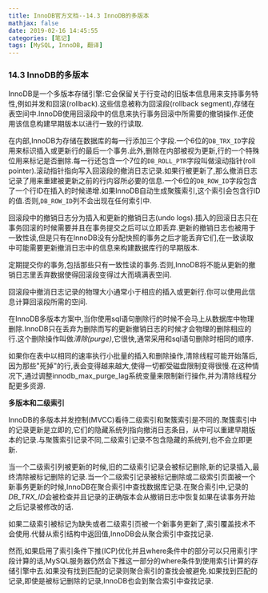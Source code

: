 ```yaml
---
title: InnoDB官方文档--14.3 InnoDB的多版本
mathjax: false
date: 2019-02-16 14:45:55
categories: [笔记]
tags: [MySQL, InnoDB, 翻译]
---
```

### 14.3 InnoDB的多版本
InnoDB是一个多版本存储引擎:它会保留关于行变动的旧版本信息用来支持事务特性,例如并发和回滚(rollback).这些信息被称为回滚段(rollback segment),存储在表空间中.InnoDB使用回滚段中的信息来执行事务回滚中所需要的撤销操作.还使用该信息构建早期版本以进行一致的行读取.

在内部,InnoDB为存储在数据库的每一行添加三个字段.一个6位的`DB_TRX_ID`字段用来标识插入或更新行的最后一个事务.此外,删除在内部被视为更新,行的一个特殊位用来标记是否删除.每一行还包含一个7位的`DB_ROLL_PTR`字段叫做滚动指针(roll pointer).滚动指针指向写入回滚段的撤消日志记录.如果行被更新了,那么撤消日志记录了用来重建被更新之前的行内容所必要的信息.一个6位的`DB_ROW_ID`字段包含了一个行ID在插入的时候递增.如果InnoDB自动生成聚簇索引,这个索引会包含行ID的值.否则,`DB_ROW_ID`列不会出现在任何索引中.

回滚段中的撤销日志分为插入和更新的撤销日志(undo logs).插入的回滚日志只在事务回滚的时候需要并且在事务提交之后可以立即丢弃.更新的撤销日志也被用于一致性读,但是只有在InnoDB没有分配快照的事务之后才能丢弃它们,在一致读取中可能需要更新撤消日志中的信息来构建数据库行的早期版本.

定期提交你的事务,包括那些只有一致性读的事务.否则,InnoDB将不能从更新的撤销日志里丢弃数据使得回滚段变得过大而填满表空间.

回滚段中撤消日志记录的物理大小通常小于相应的插入或更新行.你可以使用此信息计算回滚段所需的空间.

在InnoDB多版本方案中,当你使用sql语句删除行的时候不会马上从数据库中物理删除.InnoDB只在丢弃为删除而写的更新撤销日志的时候才会物理的删除相应的行.这个删除操作叫做*清除(purge)*,它很快,通常采用和sql语句删除时相同的顺序.

如果你在表中以相同的速率执行小批量的插入和删除操作,清除线程可能开始落后,因为那些"死掉"的行,表会变得越来越大,使得一切都受磁盘限制变得很慢.在这种情况下,通过调整innodb_max_purge_lag系统变量来限制新行操作,并为清除线程分配更多资源.
<!-- more -->
**多版本和二级索引**

InnoDB的多版本并发控制(MVCC)看待二级索引和聚簇索引是不同的.聚簇索引中的记录更新是立即的,它们的隐藏系统列指向撤消日志条目，从中可以重建早期版本的记录.与聚簇索引记录不同,二级索引记录不包含隐藏的系统列,也不会立即更新.

当一个二级索引列被更新的时候,旧的二级索引记录会被标记删除,新的记录插入,最终清除被标记删除的记录.当一个二级索引记录被标记删除或二级索引页面被一个新事务更新的时候,InnoDB在聚合索引中查找数据库记录.在聚合索引中,记录的*DB_TRX_ID*会被检查并且记录的正确版本会从撤销日志中恢复如果在读事务开始之后记录被修改的话.

如果二级索引被标记为缺失或者二级索引页被一个新事务更新了,索引覆盖技术不会使用.代替从索引结构中返回值,InnoDB会从聚合索引中查找记录.

然而,如果启用了索引条件下推(ICP)优化并且where条件中的部分可以只用索引字段计算的话,MySQL服务器仍然会下推这一部分的where条件到使用索引计算的存储引擎中去.如果没有找到匹配的记录则聚合索引的查找会被避免.如果找到匹配的记录,即使是被标记删除的记录,InnoDB也会到聚合索引中查找记录.